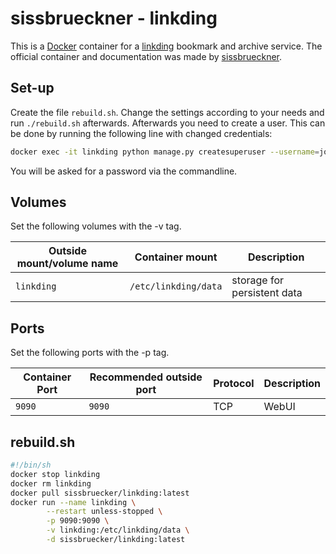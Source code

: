 # sissbrueckner - linkding

This is a [Docker](/wiki/docker.md) container for a [linkding](../linkding.md)
bookmark and archive service.
The official container and documentation was made by
[sissbrueckner](https://github.com/sissbruecker/linkding).

## Set-up

Create the file `rebuild.sh`.
Change the settings according to your needs and run `./rebuild.sh` afterwards.
Afterwards you need to create a user.
This can be done by running the following line with changed credentials:

```sh
docker exec -it linkding python manage.py createsuperuser --username=joe --email=joe@example.com
```

You will be asked for a password via the commandline.

## Volumes

Set the following volumes with the -v tag.

| Outside mount/volume name | Container mount        | Description                 |
| ------------------------- | ---------------------- | --------------------------- |
| `linkding`                | `/etc/linkding/data`   | storage for persistent data |

## Ports

Set the following ports with the -p tag.

| Container Port | Recommended outside port | Protocol | Description |
| -------------- | ------------------------ | -------- | ----------- |
| `9090`         | `9090`                   | TCP      | WebUI       |

## rebuild.sh

```sh
#!/bin/sh
docker stop linkding
docker rm linkding
docker pull sissbruecker/linkding:latest
docker run --name linkding \
        --restart unless-stopped \
        -p 9090:9090 \
        -v linkding:/etc/linkding/data \
        -d sissbruecker/linkding:latest
```
